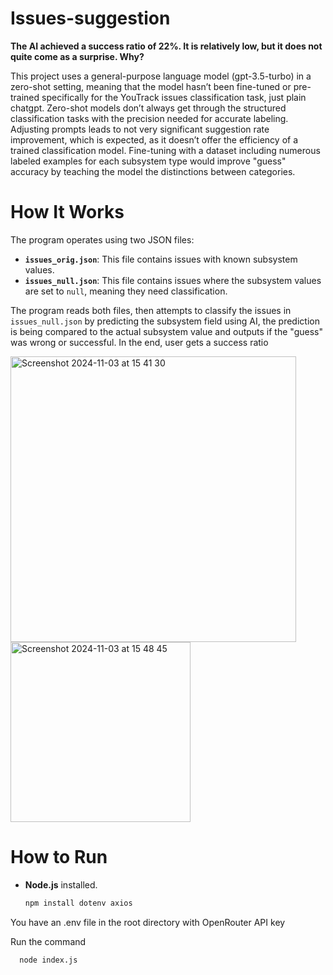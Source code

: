 # Issues-suggestion

**The AI achieved a success ratio of 22%. It is relatively low, but it does not quite come as a surprise. Why?**

This project uses a general-purpose language model (gpt-3.5-turbo) in a zero-shot setting, meaning that the model hasn’t been fine-tuned or pre-trained specifically for the YouTrack issues classification task, just plain chatgpt. Zero-shot models don’t always get through the structured classification tasks with the precision needed for accurate labeling. Adjusting prompts leads to not very significant suggestion rate improvement, which is expected, as it doesn’t offer the efficiency of a trained classification model. Fine-tuning with a dataset including numerous labeled examples for each subsystem type would improve "guess" accuracy by teaching the model the distinctions between categories.

# How It Works

The program operates using two JSON files:

- **`issues_orig.json`**: This file contains issues with known subsystem values.
- **`issues_null.json`**: This file contains issues where the subsystem values are set to `null`, meaning they need classification.

The program reads both files, then attempts to classify the issues in `issues_null.json` by predicting the subsystem field using AI, the prediction is being compared to the actual subsystem value and outputs if the "guess" was wrong or successful. In the end, user gets a success ratio

<img width="457" alt="Screenshot 2024-11-03 at 15 41 30" src="https://github.com/user-attachments/assets/738e53ed-d367-4a50-baf4-8b7232dd4ff1">

<img width="288" alt="Screenshot 2024-11-03 at 15 48 45" src="https://github.com/user-attachments/assets/de7543fa-8801-45ba-80ab-e32853bbd07e">

# How to Run

- **Node.js** installed.

  ```bash
  npm install dotenv axios

You have an .env file in the root directory with OpenRouter API key

Run the command
  ```bash
    node index.js
